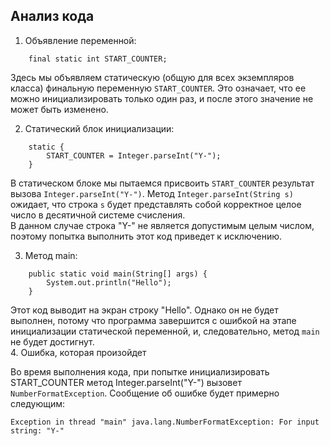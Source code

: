 ## Анализ кода
1. Объявление переменной:  
```
    final static int START_COUNTER;
```  
Здесь мы объявляем статическую (общую для всех экземпляров класса) финальную переменную ```START_COUNTER```. Это означает, что ее можно инициализировать только один раз, и после этого значение не может быть изменено.

2. Статический блок инициализации:
```
    static {
        START_COUNTER = Integer.parseInt("Y-");
    }
```
В статическом блоке мы пытаемся присвоить `START_COUNTER` результат вызова `Integer.parseInt("Y-")`. Метод `Integer.parseInt(String s)` ожидает, что строка `s` будет представлять собой корректное целое число в десятичной системе счисления.  
В данном случае строка "Y-" не является допустимым целым числом, поэтому попытка выполнить этот код приведет к исключению.  

3. Метод main:
```
    public static void main(String[] args) {
        System.out.println("Hello");
    }
```

Этот код выводит на экран строку "Hello". Однако он не будет выполнен, потому что программа завершится с ошибкой на этапе инициализации статической переменной, и, следовательно, метод `main` не будет достигнут.  
4. Ошибка, которая произойдет  

Во время выполнения кода, при попытке инициализировать START_COUNTER метод Integer.parseInt("Y-") вызовет ```NumberFormatException```. Сообщение об ошибке будет примерно следующим:
```
Exception in thread "main" java.lang.NumberFormatException: For input string: "Y-"
```